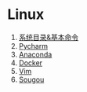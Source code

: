 # Linux

<ol>
    <li><a href='系统目录&基本命令'>系统目录&基本命令</a></li>
    <li><a href='Pycharm'>Pycharm</a></li>
    <li><a href='Anaconda'>Anaconda</a></li>
    <li><a href='Docker'>Docker</a></li>
    <li><a href='Vim'>Vim</a></li>
    <li><a href='Sougou'>Sougou</a></li>
</ol>

